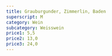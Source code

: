 ```yaml
---
title: Grauburgunder, Zimmerlin, Baden
superscript: M
category: Wein
subcategory: Weisswein
price1: 5,5
price2: 13,0
price3: 24,0
---
```

